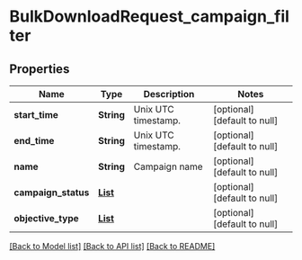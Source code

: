 # BulkDownloadRequest_campaign_filter
## Properties

| Name | Type | Description | Notes |
|------------ | ------------- | ------------- | -------------|
| **start\_time** | **String** | Unix UTC timestamp. | [optional] [default to null] |
| **end\_time** | **String** | Unix UTC timestamp. | [optional] [default to null] |
| **name** | **String** | Campaign name | [optional] [default to null] |
| **campaign\_status** | [**List**](CampaignSummaryStatus.md) |  | [optional] [default to null] |
| **objective\_type** | [**List**](ObjectiveType.md) |  | [optional] [default to null] |

[[Back to Model list]](../README.md#documentation-for-models) [[Back to API list]](../README.md#documentation-for-api-endpoints) [[Back to README]](../README.md)

